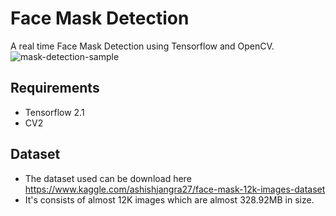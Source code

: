 # Face Mask Detection
A real time Face Mask Detection using Tensorflow and OpenCV.
![mask-detection-sample](https://user-images.githubusercontent.com/96339267/147085617-6e4f1038-bb64-4953-9ae2-d46971fbc1a5.jpg)

## Requirements
- Tensorflow 2.1
- CV2
## Dataset
- The dataset used can be download here https://www.kaggle.com/ashishjangra27/face-mask-12k-images-dataset
- It's consists of almost 12K images which are almost 328.92MB in size.
